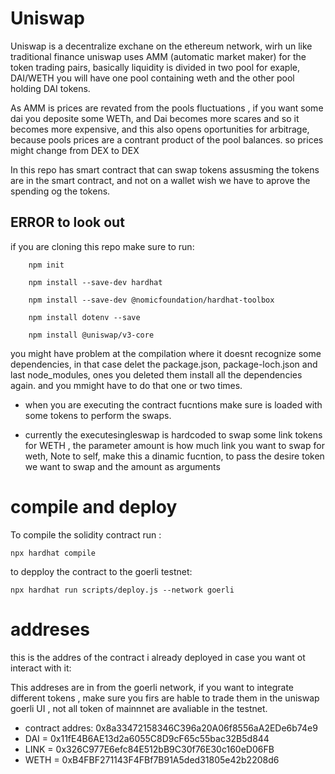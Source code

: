 # Uniswap

 Uniswap is a decentralize exchane on the ethereum network,
 wirh un like traditional finance uniswap uses AMM (automatic market maker)
 for the token trading pairs, basically liquidity is divided in two pool for exaple,
 DAI/WETH  you will have one pool containing weth and the other pool holding DAI tokens.

 As AMM is prices are revated from the pools fluctuations , if you want some dai you deposite some WETh,
 and Dai becomes more scares and so it becomes more expensive, and this also opens oportunities for arbitrage,
 because pools prices are a contrant product of the pool balances. so prices might change from DEX to DEX

In this repo has smart contract that can swap tokens assusming the tokens are in the smart contract,
and not on a wallet wish we have to aprove the spending og the tokens.

## ERROR to look out

if you are cloning this repo make sure to run:

        npm init

        npm install --save-dev hardhat

        npm install --save-dev @nomicfoundation/hardhat-toolbox

        npm install dotenv --save

        npm install @uniswap/v3-core

you might have problem at the compilation where it doesnt recognize some dependencies,
in that case delet the package.json, package-loch.json and last node_modules, ones you deleted them
install all the dependencies again. and you mmight have to do that one or two times.

* when you are executing the contract fucntions make sure is loaded with some tokens to perform the swaps.

* currently the executesingleswap is hardcoded to swap some link tokens for WETH , the parameter amount is how much link you want to swap for weth, Note to self, make this a dinamic fucntion, to pass the desire token we want to swap and the amount as arguments




# compile and deploy

 To compile the solidity contract run :

    npx hardhat compile

to depploy the contract to the goerli testnet:

    npx hardhat run scripts/deploy.js --network goerli

# addreses 
this is the addres of the contract i already deployed in case you want ot interact with it:

This addreses are in from the goerli network, if you want to integrate different tokens , make sure you firs are hable to trade them in the uniswap goerli UI , not all token of mainnnet are avaliable in the testnet.

* contract addres: 0x8a33472158346C396a20A06f8556aA2EDe6b74e9
* DAI = 0x11fE4B6AE13d2a6055C8D9cF65c55bac32B5d844
* LINK = 0x326C977E6efc84E512bB9C30f76E30c160eD06FB
* WETH = 0xB4FBF271143F4FBf7B91A5ded31805e42b2208d6